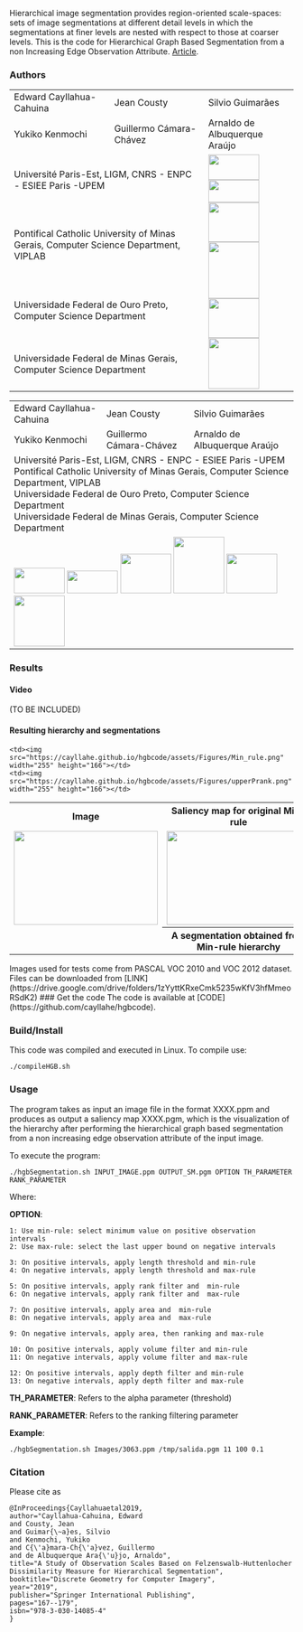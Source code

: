 Hierarchical image segmentation provides region-oriented scale-spaces:
sets of image segmentations at different detail levels in which the
segmentations at finer levels are nested with respect to those at
coarser levels. This is the code for Hierarchical Graph Based Segmentation from a non Increasing Edge Observation Attribute. [Article](https://link.springer.com/chapter/10.1007/978-3-030-14085-4_14). 

### Authors


<table class="beta">
  <tr >
    <td>Edward Cayllahua-Cahuina</td>
    <td>Jean Cousty</td>
    <td>Silvio Guimarães</td>
  </tr>
  <tr>
    <td>Yukiko Kenmochi</td>
    <td>Guillermo Cámara-Chávez</td>
    <td>Arnaldo de Albuquerque Araújo</td>
  </tr>
    <tr>
    <td colspan="2"> Université Paris-Est, LIGM, CNRS - ENPC - ESIEE Paris -UPEM </td>
    <td rowspan="4">    
    <img src="https://cayllahe.github.io/hgbcode/assets/logos/esiee.png" width="90" height="45">
    <img src="https://cayllahe.github.io/hgbcode/assets/logos/ufmg.png" width="90" height="40"><br>
    <img src="https://cayllahe.github.io/hgbcode/assets/logos/ligm.png" width="90" height="70">
    <img src="https://cayllahe.github.io/hgbcode/assets/logos/npdi.png" width="90" height="100"><br>
    <img src="https://cayllahe.github.io/hgbcode/assets/logos/puc.png" width="90" height="70">
    <img src="https://cayllahe.github.io/hgbcode/assets/logos/ufop.png" width="90" height="90">
    </td>
    </tr>
    <tr>    
    <td colspan="2"> Pontifical Catholic University of Minas Gerais, Computer Science Department, VIPLAB</td>
    </tr>
    <tr>
    <td colspan="2"> Universidade Federal de Ouro Preto, Computer Science Department</td>
    </tr>
    <tr>
    <td colspan="2"> Universidade Federal de Minas Gerais, Computer Science Department</td>
    </tr>
</table>

<table class="beta">
  <tr >
    <td>Edward Cayllahua-Cahuina</td>
    <td>Jean Cousty</td>
    <td>Silvio Guimarães</td>    
  </tr>
  <tr>
    <td>Yukiko Kenmochi</td>
    <td>Guillermo Cámara-Chávez</td>
    <td>Arnaldo de Albuquerque Araújo</td>    
  </tr>
    <tr>
    <td colspan="3"> 
        Université Paris-Est, LIGM, CNRS - ENPC - ESIEE Paris -UPEM <br>
        Pontifical Catholic University of Minas Gerais, Computer Science Department, VIPLAB <br>
        Universidade Federal de Ouro Preto, Computer Science Department<br>
        Universidade Federal de Minas Gerais, Computer Science Department
    </td>    
    </tr>
    <tr> 
    <td colspan="3">    
        <img src="https://cayllahe.github.io/hgbcode/assets/logos/esiee.png" width="90" height="45">
        <img src="https://cayllahe.github.io/hgbcode/assets/logos/ufmg.png" width="90" height="40">
        <img src="https://cayllahe.github.io/hgbcode/assets/logos/ligm.png" width="90" height="70">
        <img src="https://cayllahe.github.io/hgbcode/assets/logos/npdi.png" width="90" height="100">
        <img src="https://cayllahe.github.io/hgbcode/assets/logos/puc.png" width="90" height="70">
        <img src="https://cayllahe.github.io/hgbcode/assets/logos/ufop.png" width="90" height="90">
        </td>   
    </tr>
</table>



### Results
#### Video
(TO BE INCLUDED)
#### Resulting hierarchy and segmentations
<table style="width:100%">
  <tr>
    <th>Image</th>
    <th>Saliency map for original Min-rule</th>
    <th>Saliency map for proposed Upper P-rank</th>
  </tr>
  <tr>
    <td><img src="https://cayllahe.github.io/hgbcode/assets/Figures/2010_000666.png" width="255" height="166"></td>
    <td><img src="https://cayllahe.github.io/hgbcode/assets/Figures/MinSM.png" width="255" height="166"></td>
    <td><img src="https://cayllahe.github.io/hgbcode/assets/Figures/UpperPrankSM.png" width="255" height="166"></td>
  </tr>
  <tr>
    <td rowspan="2"></td>
    <th>A segmentation obtained from Min-rule hierarchy</th>
    <th>A segmentation obtained from Upper P-rank hierarchy</th>
  </tr>
  <tr>
    
    <td><img src="https://cayllahe.github.io/hgbcode/assets/Figures/Min_rule.png" width="255" height="166"></td>
    <td><img src="https://cayllahe.github.io/hgbcode/assets/Figures/upperPrank.png" width="255" height="166"></td>
  </tr>
</table>
Images used for tests come from PASCAL VOC 2010 and VOC 2012 dataset. Files can be downloaded from [LINK](https://drive.google.com/drive/folders/1zYyttKRxeCmk5235wKfV3hfMmeoRSdK2)
### Get the code
The code is available at [CODE](https://github.com/cayllahe/hgbcode).

### Build/Install
This code was compiled and executed in Linux. To compile use:
``` 
./compileHGB.sh
```
### Usage 
The program takes as input an image file in the format XXXX.ppm and produces as output a saliency map XXXX.pgm, which is the visualization of the hierarchy after performing the hierarchical graph based segmentation from a non increasing edge observation attribute of the input image. 

To execute the program: 

```
./hgbSegmentation.sh INPUT_IMAGE.ppm OUTPUT_SM.pgm OPTION TH_PARAMETER RANK_PARAMETER
```
Where:  

**OPTION**:

```
1: Use min-rule: select minimum value on positive observation intervals
2: Use max-rule: select the last upper bound on negative intervals

3: On positive intervals, apply length threshold and min-rule
4: On negative intervals, apply length threshold and max-rule

5: On positive intervals, apply rank filter and  min-rule
6: On negative intervals, apply rank filter and  max-rule

7: On positive intervals, apply area and  min-rule
8: On negative intervals, apply area and  max-rule

9: On negative intervals, apply area, then ranking and max-rule

10: On positive intervals, apply volume filter and min-rule
11: On negative intervals, apply volume filter and max-rule

12: On positive intervals, apply depth filter and min-rule
13: On negative intervals, apply depth filter and max-rule
```

**TH_PARAMETER**: Refers to the  alpha parameter (threshold) 

**RANK_PARAMETER**: Refers to the ranking filtering parameter

**Example**: 
```
./hgbSegmentation.sh Images/3063.ppm /tmp/salida.pgm 11 100 0.1 
```

### Citation 
Please cite as

```
@InProceedings{Cayllahuaetal2019,
author="Cayllahua-Cahuina, Edward
and Cousty, Jean
and Guimar{\~a}es, Silvio
and Kenmochi, Yukiko
and C{\'a}mara-Ch{\'a}vez, Guillermo
and de Albuquerque Ara{\'u}jo, Arnaldo",
title="A Study of Observation Scales Based on Felzenswalb-Huttenlocher Dissimilarity Measure for Hierarchical Segmentation",
booktitle="Discrete Geometry for Computer Imagery",
year="2019",
publisher="Springer International Publishing",
pages="167--179",
isbn="978-3-030-14085-4"
}
```


